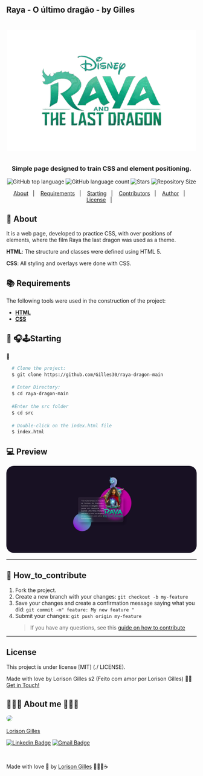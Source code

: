 ## Raya - O último dragão - by Gilles

<h1 align="center">
  <p align="center">
    <img alt="Raya" src="./assets/logoRaya.png" width="500px" />
  </p>

  <h3 align="center">
  Simple page designed to train CSS and element positioning. 
  </h3>
  <p align="center">
     <img alt="GitHub top language" src="https://img.shields.io/github/languages/top/Gilles30/raya-dragon-main?color=1db954">
      <img alt="GitHub language count" src="https://img.shields.io/github/languages/count/Gilles30/raya-dragon-main?color=1db954">
      <img alt="Stars" src="https://img.shields.io/github/stars/Gilles30/raya-dragon-main?color=1db954">
      <img alt="Repository Size" src="https://img.shields.io/github/repo-size/Gilles30/raya-dragon-main?color=1db954">
  </p>
</h1>

<p align="center">
  <a href="#page_with_curl-sobre">About</a>&nbsp;&nbsp;&nbsp;|&nbsp;&nbsp;&nbsp;
  <a href="#books-requisitos">Requirements</a>&nbsp;&nbsp;&nbsp;|&nbsp;&nbsp;&nbsp;
  <a href="#rocket-começando">Starting</a>&nbsp;&nbsp;&nbsp;|&nbsp;&nbsp;&nbsp;
  <a href="#How_to_contribute">Contributors</a>&nbsp;&nbsp;&nbsp;|&nbsp;&nbsp;&nbsp;
  <a href="#author">Author</a>&nbsp;&nbsp;&nbsp;|&nbsp;&nbsp;&nbsp;
  <a href="#user-content-license">License</a>&nbsp;&nbsp;&nbsp;|&nbsp;&nbsp;&nbsp;
</p>

## :page_with_curl: About

It is a web page, developed to practice CSS, with over positions of elements, where the film Raya the last dragon was used as a theme.

**HTML**: The structure and classes were defined using HTML 5.

**CSS**: All styling and overlays were done with CSS.

## :books: Requirements

The following tools were used in the construction of the project:

- **[HTML](https://html.com/)**
- **[CSS](https://www.maujor.com/)**

## :rocket: 🎧🕹Starting

🚧

```bash
  # Clone the project:
  $ git clone https://github.com/Gilles30/raya-dragon-main

  # Enter Directory:
  $ cd raya-dragon-main

  #Enter the src folder
  $ cd src

  # Double-click on the index.html file
  $ index.html
```

## :computer: Preview

<p size=5>
  <img style="border-radius:20px;" src="./assets/raya1.jpg">
</p>

---

## 👾 How_to_contribute

1. Fork the project.
2. Create a new branch with your changes: `git checkout -b my-feature`
3. Save your changes and create a confirmation message saying what you did: `git commit -m" feature: My new feature "`
4. Submit your changes: `git push origin my-feature`
   > If you have any questions, see this [guide on how to contribute](./CONTRIBUTING.md)

---

## License

This project is under license [MIT] (./ LICENSE).

Made with love by Lorison Gilles s2 (Feito com amor por Lorison Gilles) 👋🏽 [Get in Touch!](Https://www.linkedin.com/in/lorison-gilles/)

## 👨🏻‍🚀 About me 👨🏻‍🔬

<a href="https://www.linkedin.com/in/lorison-gilles/">
 <img width="100px;" style="border-radius: 50%;" src="https://avatars.githubusercontent.com/u/54437398?s=460&u=72d88fd3a7e3a95041d7771f3a5e6ad7f33b8740&v=4"/>
 <p>Lorison Gilles</p>

[![Linkedin Badge](https://img.shields.io/badge/-LorisonGilles-blue?style=flat-square&logo=Linkedin&logoColor=white&link=https://www.linkedin.com/in/lorison-gilles/)](https://www.linkedin.com/in/lorison-gilles/)
[![Gmail Badge](https://img.shields.io/badge/-lorison.gilles@gmail.com-c14438?style=flat-square&logo=Gmail&logoColor=white&link=mailto:lorison.gilles@gmail.com)](mailto:lorison.gilles@gmail.com)

</a>
<br>

Made with love 💜 by [Lorison Gilles](https://github.com/Gilles30) 🖖🏻👾☕
